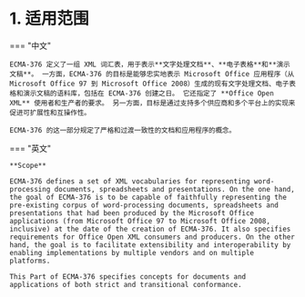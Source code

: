 # 1. 适用范围

=== "中文"

    ECMA-376 定义了一组 XML 词汇表，用于表示**文字处理文档**、**电子表格**和**演示文稿**。 一方面，ECMA-376 的目标是能够忠实地表示 Microsoft Office 应用程序（从 Microsoft Office 97 到 Microsoft Office 2008）生成的现有文字处理文档、电子表格和演示文稿的语料库，包括在 ECMA-376 创建之日。 它还指定了 **Office Open XML** 使用者和生产者的要求。 另一方面，目标是通过支持多个供应商和多个平台上的实现来促进可扩展性和互操作性。

    ECMA-376 的这一部分规定了严格和过渡一致性的文档和应用程序的概念。

=== "英文"

    **Scope**

    ECMA-376 defines a set of XML vocabularies for representing word-processing documents, spreadsheets and presentations. On the one hand, the goal of ECMA-376 is to be capable of faithfully representing the pre-existing corpus of word-processing documents, spreadsheets and presentations that had been produced by the Microsoft Office applications (from Microsoft Office 97 to Microsoft Office 2008, inclusive) at the date of the creation of ECMA-376. It also specifies requirements for Office Open XML consumers and producers. On the other hand, the goal is to facilitate extensibility and interoperability by enabling implementations by multiple vendors and on multiple platforms. 
    
    This Part of ECMA-376 specifies concepts for documents and applications of both strict and transitional conformance.
